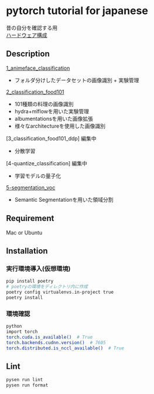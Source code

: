 pytorch tutorial for japanese
====

昔の自分を確認する用  
[ハードウェア構成](hardware.md)  

## Description
[1_animeface_classification](https://github.com/chatflip/tutorial_pytorch_japanese/tree/master/1_animeface_classification)  
- フォルダ分けしたデータセットの画像識別 + 実験管理  

[2_classification_food101](https://github.com/chatflip/tutorial_pytorch_japanese/tree/master/2_classification_food101)  
- 101種類の料理の画像識別
- hydra+mlflowを用いた実験管理
- albumentationsを用いた画像拡張
- 様々なarchitectureを使用した画像識別

[3_classification_food101_ddp] 編集中  
- 分散学習

[4-quantize_classification] 編集中  
- 学習モデルの量子化

[5-segmentation_voc](https://github.com/chatflip/tutorial_pytorch_japanese/tree/master/5-segmentation_voc)  
- Semantic Segmentationを用いた領域分割

## Requirement
Mac or Ubuntu

## Installation
### 実行環境導入(仮想環境)
``` bash
pip install poetry
# poetryの環境をディレクトリ内に作成
poetry config virtualenvs.in-project true
poetry install
```

### 環境確認
```bash
python
import torch
torch.cuda.is_available()  # True
torch.backends.cudnn.version()  # 7605
torch.distributed.is_nccl_available()  # True
```

## Lint
```bash
pysen run lint
pysen run format
```